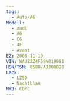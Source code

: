 ```yaml
---
tags:
  - Auto/A6
Modell:
  - Audi
  - A6
  - C6
  - 4F
  - Avant
EZ: 2008-11-19
VIN: WAUZZZ4F59N019981
HSN/TSN: 0588/AJJ00020
Lack:
  - LZ5D
  - Nachtblau
MKB: CDYC
---
```

